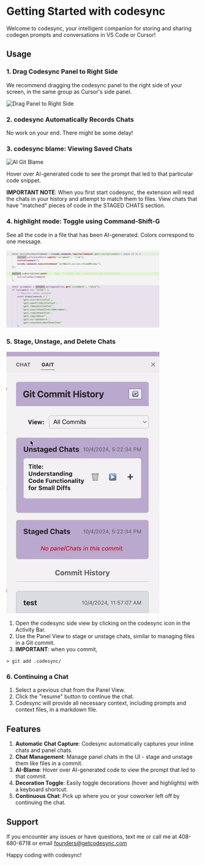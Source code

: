# Getting Started with codesync

Welcome to codesync, your intelligent companion for storing and sharing codegen prompts and conversations in VS Code or Cursor!

## Usage

### 1. Drag Codesync Panel to Right Side

We recommend dragging the codesync panel to the right side of your screen, in the same group as Cursor's side panel.

<img src="codesync_sidebar.gif" alt="Drag Panel to Right Side" width="600"/>

### 2. codesync Automatically Records Chats

No work on your end. There might be some delay! 

### 3. codesync blame: Viewing Saved Chats

<img src="codesync_blame_hover.gif" alt="AI Git Blame" width="600"/>

Hover over AI-generated code to see the prompt that led to that particular code snippet.

**IMPORTANT NOTE**: When you first start codesync, the extension will read the chats in your history and attempt to match 
them to files. View chats that have "matched" pieces of code in the STAGED CHATS section. 

### 4. highlight mode: Toggle using Command-Shift-G

See all the code in a file that has been AI-generated. Colors correspond to one message.

<img src="highlight.png" alt="AI Git Blame" width="400"/>


### 5. Stage, Unstage, and Delete Chats
<img src="paneldemo.gif" alt="Panel Demo" width="400"/>

1. Open the codesync side view by clicking on the codesync icon in the Activity Bar.
2. Use the Panel View to stage or unstage chats, similar to managing files in a Git commit.
3. **IMPORTANT**: when you commit, 

```
> git add .codesync/
```

### 6. Continuing a Chat

1. Select a previous chat from the Panel View.
2. Click the "resume" button to continue the chat.
3. Codesync will provide all necessary context, including prompts and context files, in a markdown file.


## Features

1. **Automatic Chat Capture**: Codesync automatically captures your inline chats and panel chats.
2. **Chat Management**: Manage panel chats in the UI - stage and unstage them like files in a commit.
3. **AI-Blame**: Hover over AI-generated code to view the prompt that led to that commit.
4. **Decoration Toggle**: Easily toggle decorations (hover and highlights) with a keyboard shortcut.
5. **Continuous Chat**: Pick up where you or your coworker left off by continuing the chat.

## Support

If you encounter any issues or have questions, text me or call me at 408-680-6718 or email founders@getcodesync.com

Happy coding with codesync!